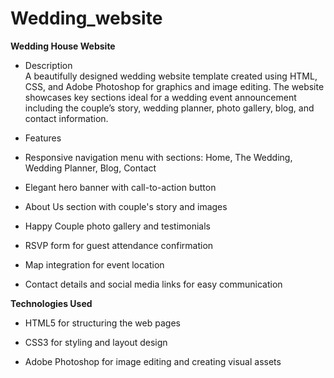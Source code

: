 # Wedding_website
__Wedding House Website__
- Description  
A beautifully designed wedding website template created using HTML, CSS, and Adobe Photoshop for graphics and image editing. The website showcases key sections ideal for a wedding event announcement including the couple’s story, wedding planner, photo gallery, blog, and contact information.

- Features
- Responsive navigation menu with sections: Home, The Wedding, Wedding Planner, Blog, Contact

- Elegant hero banner with call-to-action button

- About Us section with couple's story and images

- Happy Couple photo gallery and testimonials

- RSVP form for guest attendance confirmation

- Map integration for event location

- Contact details and social media links for easy communication

__Technologies Used__
- HTML5 for structuring the web pages

- CSS3 for styling and layout design

- Adobe Photoshop for image editing and creating visual assets

